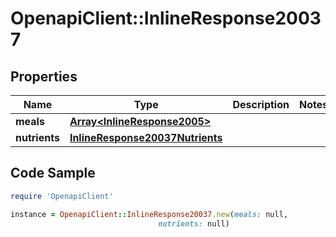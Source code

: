 # OpenapiClient::InlineResponse20037

## Properties

Name | Type | Description | Notes
------------ | ------------- | ------------- | -------------
**meals** | [**Array&lt;InlineResponse2005&gt;**](InlineResponse2005.md) |  | 
**nutrients** | [**InlineResponse20037Nutrients**](InlineResponse20037Nutrients.md) |  | 

## Code Sample

```ruby
require 'OpenapiClient'

instance = OpenapiClient::InlineResponse20037.new(meals: null,
                                 nutrients: null)
```



